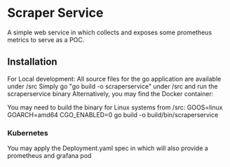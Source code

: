 # Scraper Service

A simple web service in which collects and exposes some prometheus metrics to serve as a POC.

## Installation

For Local development: All source files for the go application are available under /src 
Simply go "go build -o scraperservice" under /src and run the scraperservice binary
Alternatively, you may find the Docker container:

You may need to build the binary for Linux systems from /src:
GOOS=linux GOARCH=amd64 CGO_ENABLED=0 go build -o build/bin/scraperservice



### Kubernetes

You may apply the Deployment.yaml spec in which will also provide a prometheus and grafana pod 
